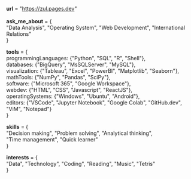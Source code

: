 <strong>url</strong> = "https://zul.pages.dev" <br>
<br>
<strong>ask_me_about</strong> = {<br>
    "Data Analysis", "Operating System", "Web Development", "International Relations"<br>
}<br>

<strong>tools</strong> = {<br>
    programmingLanguages: {"Python", "SQL", "R", "Shell"},<br>
    databases: {"BigQuery", "MsSQLServer", "MySQL"},<br>
    visualization: {"Tableau", "Excel", "PowerBI", "Matplotlib", "Seaborn"},<br>
    mathTools: {"NumPy", "Pandas", "SciPy"},<br>
    software: {"Microsoft 365", "Google Workspace"},<br>
    webdev: {"HTML", "CSS", "Javascript", "ReactJS"},<br>
    operatingSystems: {"Windows", "Ubuntu", "Android"},<br>
    editors: {"VSCode", "Jupyter Notebook", "Google Colab", "GitHub.dev", "ViM", "Notepad"}<br>
}<br>

<strong>skills</strong> = {<br>
    "Decision making", "Problem solving", "Analytical thinking",<br>
    "Time management", "Quick learner"<br>
}<br>

<strong>interests</strong> = {<br>
    "Data", "Technology", "Coding", "Reading", "Music", "Tetris"<br>
}<br>
